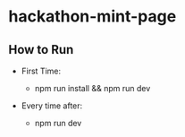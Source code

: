 # hackathon-mint-page

## How to Run
  - First Time:
    - npm run install && npm run dev

  - Every time after:
    - npm run dev

  
